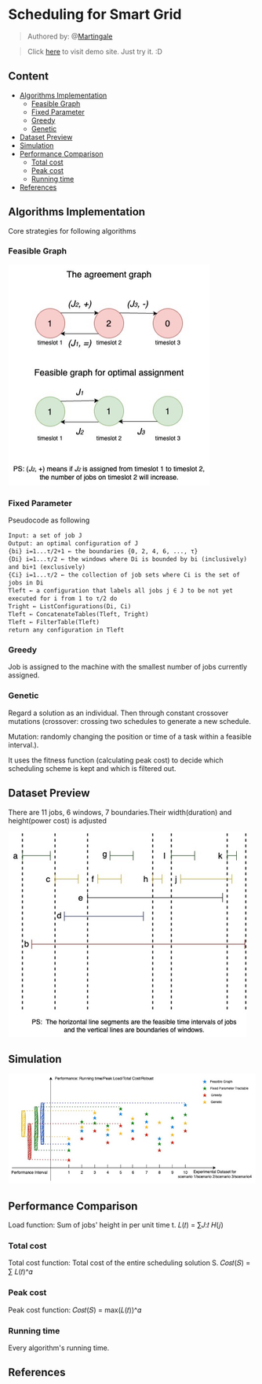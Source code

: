 # Scheduling for Smart Grid
>Authored by: @[Martingale](https://github.com/MartinRepo)

>Click [here](https://demo-smartgrid.tech) to visit demo site. Just try it. :D
## Content
- [Algorithms Implementation](#algorithms-implementation)
  - [Feasible Graph](#feasible-graph)
  - [Fixed Parameter](#fixed-parameter)
  - [Greedy](#greedy)
  - [Genetic](#genetic)
- [Dataset Preview](#dataset-preview)
- [Simulation](#simulation)
- [Performance Comparison](#performance-comparison)
  - [Total cost](#total-cost)
  - [Peak cost](#peak-cost)
  - [Running time](#running-time)
- [References](#references)

## Algorithms Implementation
Core strategies for following algorithms
### Feasible Graph
  ![feasible graph](./readmeFig/feasiblegraph.jpg)
### Fixed Parameter
Pseudocode as following
```
Input: a set of job J 
Output: an optimal configuration of J 
{bi} i=1...τ/2+1 ← the boundaries {0, 2, 4, 6, ..., τ} 
{Di} i=1...τ/2 ← the windows where Di is bounded by bi (inclusively) and bi+1 (exclusively) 
{Ci} i=1...τ/2 ← the collection of job sets where Ci is the set of jobs in Di 
Tleft ← a configuration that labels all jobs j ∈ J to be not yet executed for i from 1 to τ/2 do 
Tright ← ListConfigurations(Di, Ci) 
Tleft ← ConcatenateTables(Tleft, Tright) 
Tleft ← FilterTable(Tleft) 
return any configuration in Tleft
```
### Greedy
Job is assigned to the machine with the smallest number of jobs currently assigned.
### Genetic
Regard a solution as an individual. Then through constant crossover mutations
(crossover: crossing two schedules to generate a new schedule. 

Mutation: randomly changing the position or time of a task within a feasible interval.).

It uses the fitness function (calculating peak cost) to decide which scheduling scheme is kept and which is filtered out.
## Dataset Preview
There are 11 jobs, 6 windows, 7 boundaries.Their width(duration) and height(power cost) is adjusted

![jobs interval](./readmeFig/jobs.jpg)

## Simulation
![simulation](./readmeFig/simulation.jpg)

## Performance Comparison
Load function: Sum of jobs' height in per unit time t. 𝐿(𝑡) = ∑𝐽:𝑡 𝐻(𝑗)
### Total cost
Total cost function: Total cost of the entire scheduling solution S. 𝐶𝑜𝑠𝑡(𝑆) = ∑ 𝐿(𝑡)^𝛼
### Peak cost
Peak cost function: 𝐶𝑜𝑠𝑡(𝑆) = max(𝐿(𝑡))^𝛼
### Running time
Every algorithm's running time.

## References

